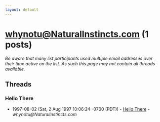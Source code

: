 ```yaml
---
layout: default
---
```


# whynotu@NaturalInstincts.com (1 posts)

_Be aware that many list participants used multiple email addresses over their time active on the list. As such this page may not contain all threads available._

## Threads

### Hello There
+ 1997-08-02 (Sat, 2 Aug 1997 10:06:24 -0700 (PDT)) - [Hello There](/archive/1997/08/48d2ca1842c9ddc04e1f1e80cf73061d1beb27ea36dd8afc2c47467c94882dae) - _whynotu@NaturalInstincts.com_

